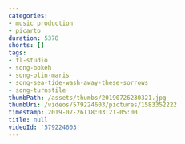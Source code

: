 ```yaml
---
categories:
- music production
- picarto
duration: 5378
shorts: []
tags:
- fl-studio
- song-bokeh
- song-olin-maris
- song-sea-tide-wash-away-these-sorrows
- song-turnstile
thumbPath: /assets/thumbs/20190726230321.jpg
thumbUri: /videos/579224603/pictures/1583352222
timestamp: 2019-07-26T18:03:21-05:00
title: null
videoId: '579224603'
---
```


